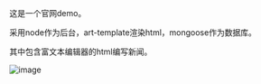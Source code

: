 ﻿这是一个官网demo。

采用node作为后台，art-template渲染html，mongoose作为数据库。

其中包含富文本编辑器的html编写新闻。

![image](https://github.com/WWongs/Node/blob/master/NodeGXCompany/introduce/GIF.gif)